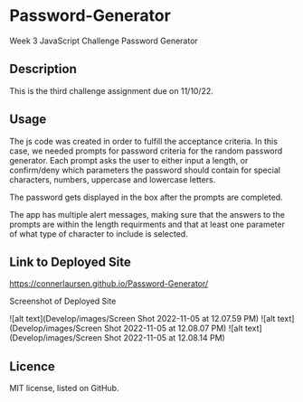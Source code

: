 # Password-Generator
Week 3 JavaScript Challenge Password Generator

## Description
This is the third challenge assignment due on 11/10/22.

## Usage
The js code was created in order to fulfill the acceptance criteria. In this case, we needed prompts for password criteria for the random password generator. Each prompt asks the user to either input a length, or confirm/deny which parameters the password should contain for special characters, numbers, uppercase and lowercase letters.

The password gets displayed in the box after the prompts are completed.

The app has multiple alert messages, making sure that the answers to the prompts are within the length requirments and that at least one parameter of what type of character to include is selected.

## Link to Deployed Site
https://connerlaursen.github.io/Password-Generator/

Screenshot of Deployed Site

![alt text](Develop/images/Screen Shot 2022-11-05 at 12.07.59 PM)
![alt text](Develop/images/Screen Shot 2022-11-05 at 12.08.07 PM)
![alt text](Develop/images/Screen Shot 2022-11-05 at 12.08.14 PM)


## Licence
MIT license, listed on GitHub.
